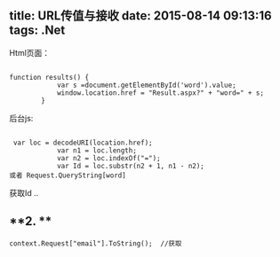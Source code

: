 title: URL传值与接收
date: 2015-08-14 09:13:16
tags: .Net
---

Html页面：

``` 

function results() {
            var s =document.getElementById('word').value; 
            window.location.href = "Result.aspx?" + "word=" + s;
        }

``` 

后台js:

``` 

 var loc = decodeURI(location.href);
            var n1 = loc.length;
            var n2 = loc.indexOf("=");
            var Id = loc.substr(n2 + 1, n1 - n2);
或者 Request.QueryString[word]

``` 

获取Id ..



**2. **
---

```
context.Request["email"].ToString();  //获取

```